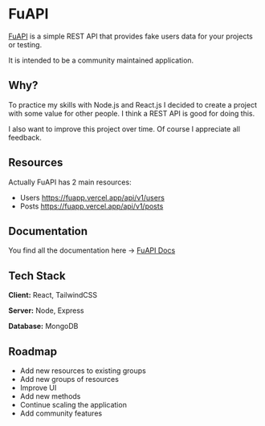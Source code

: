 
# FuAPI

[FuAPI](https://fuapp.vercel.app) is a simple REST API that provides fake users data for your projects or testing.

It is intended to be a community maintained application.
## Why?

To practice my skills with Node.js and React.js I decided to create a project with some value for other people. I think a REST API is good for doing this.

I also want to improve this project over time. Of course I appreciate all feedback.
## Resources

Actually FuAPI has 2 main resources:

- Users https://fuapp.vercel.app/api/v1/users
- Posts https://fuapp.vercel.app/api/v1/posts
## Documentation

You find all the documentation here -> [FuAPI Docs](https://fuapp.vercel.app/docs)


## Tech Stack

**Client:** React, TailwindCSS

**Server:** Node, Express

**Database:** MongoDB
## Roadmap

- Add new resources to existing groups
- Add new groups of resources
- Improve UI
- Add new methods
- Continue scaling the application
- Add community features
